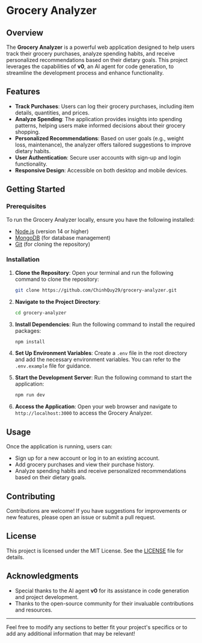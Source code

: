 # Grocery Analyzer

## Overview

The **Grocery Analyzer** is a powerful web application designed to help users track their grocery purchases, analyze spending habits, and receive personalized recommendations based on their dietary goals. This project leverages the capabilities of **v0**, an AI agent for code generation, to streamline the development process and enhance functionality.

## Features

- **Track Purchases**: Users can log their grocery purchases, including item details, quantities, and prices.
- **Analyze Spending**: The application provides insights into spending patterns, helping users make informed decisions about their grocery shopping.
- **Personalized Recommendations**: Based on user goals (e.g., weight loss, maintenance), the analyzer offers tailored suggestions to improve dietary habits.
- **User Authentication**: Secure user accounts with sign-up and login functionality.
- **Responsive Design**: Accessible on both desktop and mobile devices.

## Getting Started

### Prerequisites

To run the Grocery Analyzer locally, ensure you have the following installed:

- [Node.js](https://nodejs.org/) (version 14 or higher)
- [MongoDB](https://www.mongodb.com/) (for database management)
- [Git](https://git-scm.com/) (for cloning the repository)

### Installation

1. **Clone the Repository**:
   Open your terminal and run the following command to clone the repository:
   ```bash
   git clone https://github.com/ChinhQuy29/grocery-analyzer.git
   ```

2. **Navigate to the Project Directory**:
   ```bash
   cd grocery-analyzer
   ```

3. **Install Dependencies**:
   Run the following command to install the required packages:
   ```bash
   npm install
   ```

4. **Set Up Environment Variables**:
   Create a `.env` file in the root directory and add the necessary environment variables. You can refer to the `.env.example` file for guidance.

5. **Start the Development Server**:
   Run the following command to start the application:
   ```bash
   npm run dev
   ```

6. **Access the Application**:
   Open your web browser and navigate to `http://localhost:3000` to access the Grocery Analyzer.

## Usage

Once the application is running, users can:

- Sign up for a new account or log in to an existing account.
- Add grocery purchases and view their purchase history.
- Analyze spending habits and receive personalized recommendations based on their dietary goals.

## Contributing

Contributions are welcome! If you have suggestions for improvements or new features, please open an issue or submit a pull request.

## License

This project is licensed under the MIT License. See the [LICENSE](LICENSE) file for details.

## Acknowledgments

- Special thanks to the AI agent **v0** for its assistance in code generation and project development.
- Thanks to the open-source community for their invaluable contributions and resources.

---

Feel free to modify any sections to better fit your project's specifics or to add any additional information that may be relevant!